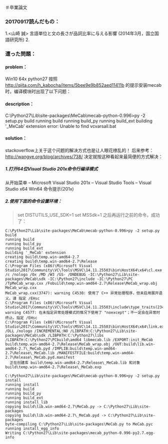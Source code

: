＃卒業論文
### 20170917読んだもの： 
1.<山崎 誠> 言語単位と文の長さが品詞比率に与える影響 (2014年3月，国立国語研究所)
2.

### 遭った問題：

#### problem：
Win10 64x python27 按照 http://qiita.com/h_kabocha/items/5bee9e9b852aed11411b 的提示安装mecab时，编译模块时出现了以下问题：
#### description：
C:\Python27\Lib\site-packages\MeCab\mecab-python-0.996>py -2 setup.py build
running build
running build_py
running build_ext
building '_MeCab' extension
error: Unable to find vcvarsall.bat
#### solution：
stackoverflow上关于这个问题的解决方式也是让人眼花缭乱的！
后来参考：http://wangye.org/blog/archives/738/
决定就按这种看起来最简便的方式解决：

##### 1.打开64位Visual Studio 201x命令行编译模式
从开始菜单 – Microsoft Visual Studio 201x – Visual Studio Tools – Visual Studio x64 Win64 命令提示(201x)
##### 2.使用下面的命令设置环境：
> set DISTUTILS_USE_SDK=1
> set MSSdk=1
之后再运行之前的命令，成功了：

```
C:\Python27\Lib\site-packages\MeCab\mecab-python-0.996>py -2 setup.py build
running build
running build_py
running build_ext
building '_MeCab' extension
creating build\temp.win-amd64-2.7
creating build\temp.win-amd64-2.7\Release
C:\Program Files (x86)\Microsoft Visual Studio\2017\Community\VC\Tools\MSVC\14.11.25503\bin\HostX64\x64\cl.exe /c /nologo /Ox /MD /W3 /GS- /DNDEBUG -IC:\Python27\Lib\site-packages\MeCab\sdk -IC:\Python27\include -IC:\Python27\PC /TpMeCab_wrap.cxx /Fobuild\temp.win-amd64-2.7\Release\MeCab_wrap.obj
MeCab_wrap.cxx
MeCab_wrap.cxx(3747): warning C4530: 使用了 C++ 异常处理程序，但未启用展开语义。请 指定 /EHsc
C:\Program Files (x86)\Microsoft Visual Studio\2017\Community\VC\Tools\MSVC\14.11.25503\include\type_traits(2342): warning C4577: 在未指定异常处理模式的情况下使用了 "noexcept"；不一定会在异常时终止。指定 /EHsc
C:\Program Files (x86)\Microsoft Visual Studio\2017\Community\VC\Tools\MSVC\14.11.25503\bin\HostX64\x64\link.exe /DLL /nologo /INCREMENTAL:NO /LIBPATH:C:\Python27\Lib\site-packages\MeCab\sdk /LIBPATH:C:\Python27\libs /LIBPATH:C:\Python27\PCbuild\amd64 libmecab.lib /EXPORT:init_MeCab build\temp.win-amd64-2.7\Release\MeCab_wrap.obj /OUT:build\lib.win-amd64-2.7\_MeCab.pyd /IMPLIB:build\temp.win-amd64-2.7\Release\_MeCab.lib /MANIFESTFILE:build\temp.win-amd64-2.7\Release\_MeCab.pyd.manifest
  正在创建库 build\temp.win-amd64-2.7\Release\_MeCab.lib 和对象 build\temp.win-amd64-2.7\Release\_MeCab.exp

C:\Python27\Lib\site-packages\MeCab\mecab-python-0.996>py -2 setup.py install
running install
running build
running build_py
running build_ext
running install_lib
copying build\lib.win-amd64-2.7\MeCab.py -> C:\Python27\Lib\site-packages
copying build\lib.win-amd64-2.7\_MeCab.pyd -> C:\Python27\Lib\site-packages
byte-compiling C:\Python27\Lib\site-packages\MeCab.py to MeCab.pyc
running install_egg_info
Writing C:\Python27\Lib\site-packages\mecab_python-0.996-py2.7.egg-info



